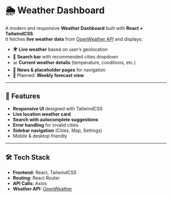 # 🌦️ Weather Dashboard

A modern and responsive **Weather Dashboard** built with **React + TailwindCSS**.  
It fetches **live weather data** from [OpenWeather API](https://openweathermap.org/api) and displays:

- 🌍 **Live weather** based on user’s geolocation  
- 🔎 **Search bar** with recommended cities dropdown  
- 📊 **Current weather details** (temperature, conditions, etc.)  
- 📰 **News & placeholder pages** for navigation  
- 📅 Planned: **Weekly forecast view**  

---

## 🚀 Features
- **Responsive UI** designed with TailwindCSS  
- **Live location weather card**  
- **Search with autocomplete suggestions**  
- **Error handling** for invalid cities  
- **Sidebar navigation** (Cities, Map, Settings)  
- Mobile & desktop friendly  

---

## 🛠️ Tech Stack
- **Frontend:** React, TailwindCSS  
- **Routing:** React Router  
- **API Calls:** Axios  
- **Weather API:** [OpenWeather](https://openweathermap.org/)  
